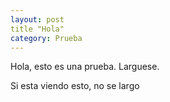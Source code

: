 ```yaml
---
layout: post
title "Hola"
category: Prueba
---
```

Hola, esto es una prueba. Larguese.


Si esta viendo esto, no se largo  